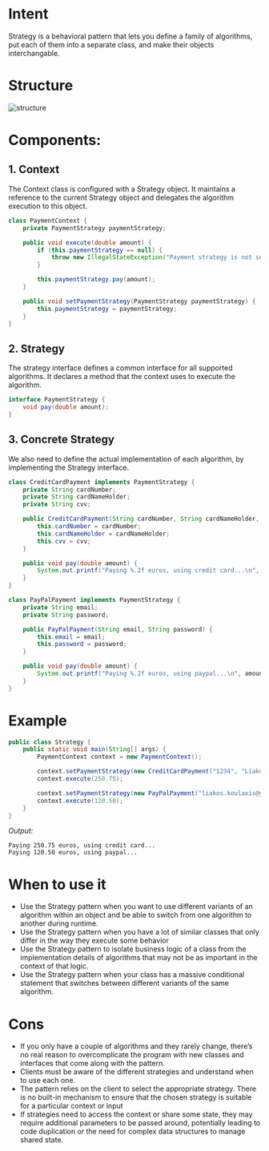 # Intent

Strategy is a behavioral pattern that lets you define a family of algorithms, put each of them into a separate class, and make their objects interchangable.

# Structure

![structure](/strategy.png)

# Components:

## 1. Context
The Context class is configured with a Strategy object. It maintains a reference to the current Strategy object and delegates the algorithm execution to this object.

```java
class PaymentContext {
    private PaymentStrategy paymentStrategy;

    public void execute(double amount) {
        if (this.paymentStrategy == null) {
            throw new IllegalStateException("Payment strategy is not set");
        }

        this.paymentStrategy.pay(amount);
    }

    public void setPaymentStrategy(PaymentStrategy paymentStrategy) {
        this.paymentStrategy = paymentStrategy;
    }
}
```

## 2. Strategy
The strategy interface defines a common interface for all supported algorithms. It declares a method that the context uses to execute the algorithm.

```java
interface PaymentStrategy {
    void pay(double amount);
}
```

## 3. Concrete Strategy
We also need to define the actual implementation of each algorithm, by implementing the Strategy interface.

```java
class CreditCardPayment implements PaymentStrategy {
    private String cardNumber;
    private String cardNameHolder;
    private String cvv;

    public CreditCardPayment(String cardNumber, String cardNameHolder, String cvv) {
        this.cardNumber = cardNumber;
        this.cardNameHolder = cardNameHolder;
        this.cvv = cvv;
    }

    public void pay(double amount) {
        System.out.printf("Paying %.2f euros, using credit card...\n", amount);
    }
}

class PayPalPayment implements PaymentStrategy {
    private String email;
    private String password;

    public PayPalPayment(String email, String password) {
        this.email = email;
        this.password = password;
    }

    public void pay(double amount) {
        System.out.printf("Paying %.2f euros, using paypal...\n", amount);
    }
}
```

# Example

```java
public class Strategy {
    public static void main(String[] args) {
        PaymentContext context = new PaymentContext();

        context.setPaymentStrategy(new CreditCardPayment("1234", "Liakos", "123"));
        context.execute(250.75);

        context.setPaymentStrategy(new PayPalPayment("liakos.koulaxis@yahoo.com", "1234"));
        context.execute(120.50);
    }
}
```

*Output:*
```
Paying 250.75 euros, using credit card...
Paying 120.50 euros, using paypal...
```

# When to use it

- Use the Strategy pattern when you want to use different variants of an algorithm within an object and be able to switch from one algorithm to another during runtime.
- Use the Strategy pattern when you have a lot of similar classes that only differ in the way they execute some behavior
- Use the Strategy pattern to isolate business logic of a class from the implementation details of algorithms that may not be as important in the context of that logic.
- Use the Strategy pattern when your class has a massive conditional statement that switches between different variants of the same algorithm.

# Cons
- If you only have a couple of algorithms and they rarely change, there’s no real reason to overcomplicate the program with new classes and interfaces that come along with the pattern.
- Clients must be aware of the different strategies and understand when to use each one. 
- The pattern relies on the client to select the appropriate strategy. There is no built-in mechanism to ensure that the chosen strategy is suitable for a particular context or input
- If strategies need to access the context or share some state, they may require additional parameters to be passed around, potentially leading to code duplication or the need for complex data structures to manage shared state.
